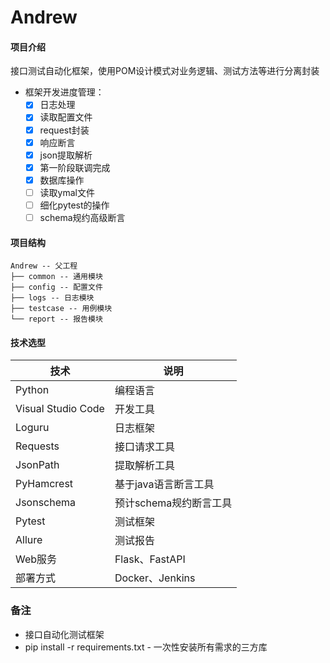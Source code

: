 # Andrew

#### 项目介绍

接口测试自动化框架，使用POM设计模式对业务逻辑、测试方法等进行分离封装
* 框架开发进度管理：
  - [x] 日志处理
  - [x] 读取配置文件
  - [x] request封装
  - [x] 响应断言
  - [x] json提取解析
  - [x] 第一阶段联调完成
  - [x] 数据库操作
  - [ ] 读取ymal文件
  - [ ] 细化pytest的操作
  - [ ] schema规约高级断言

#### 项目结构

```
Andrew -- 父工程
├── common -- 通用模块
├── config -- 配置文件
├── logs -- 日志模块
├── testcase -- 用例模块
└── report -- 报告模块
```

#### 技术选型

| 技术                 | 说明                                                         
| -------------------- | ---------------------------
| Python               | 编程语言
| Visual Studio Code   | 开发工具
| Loguru               | 日志框架
| Requests             | 接口请求工具
| JsonPath             | 提取解析工具
| PyHamcrest           | 基于java语言断言工具
| Jsonschema           | 预计schema规约断言工具
| Pytest               | 测试框架
| Allure               | 测试报告
| Web服务              | Flask、FastAPI
| 部署方式              | Docker、Jenkins

### 备注

* 接口自动化测试框架
* pip install -r requirements.txt - 一次性安装所有需求的三方库